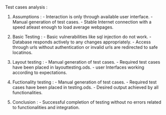 
Test cases analysis :

1. Assumptions :
                      - Interaction is only through available user interface.
                      - Manual generation of test cases.
                      - Stable Internet connection with a speed atleast enough to load average webpages.

2. Basic Testing :
                   - Basic vulnerabilities like sql injection do not work.
                   - Database responds actively to any changes appropriately.
                   - Access through urls without authentication or invalid urls are redirected to safe locatinos.

3. Layout testing :
                                    - Manual generation of test cases.
                                    - Required test cases have been placed in layouttesting.ods.
                                    - user Interfaces working according to expectations.

4. Fuctionality testing : 
                                  - Manual generation of test cases.
                                  - Required test cases have been placed in testing.ods.
                                  - Desired output achieved by all functionalities.

5. Conclusion :
               - Successful completion of testing without no errors related to functionalities and integration.
